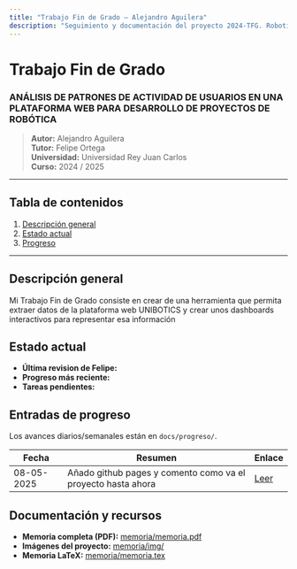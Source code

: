 ```yaml
---
title: "Trabajo Fin de Grado – Alejandro Aguilera"
description: "Seguimiento y documentación del proyecto 2024-TFG. RoboticsLab URJC."
---
```


# Trabajo Fin de Grado  
### ANÁLISIS DE PATRONES DE ACTIVIDAD DE USUARIOS EN UNA PLATAFORMA WEB PARA DESARROLLO DE PROYECTOS DE ROBÓTICA

> **Autor:** Alejandro Aguilera  
> **Tutor:** Felipe Ortega  
> **Universidad:** Universidad Rey Juan Carlos  
> **Curso:** 2024 / 2025  

---

## Tabla de contenidos
1. [Descripción general](#descripción-general)
2. [Estado actual](#estado-actual)
3. [Progreso](#entradas-de-progreso)

---

## Descripción general

Mi Trabajo Fin de Grado consiste en crear de una herramienta que permita extraer datos de la plataforma web UNIBOTICS y crear unos dashboards interactivos para representar esa información


## Estado actual
- **Última revision de Felipe:**   
- **Progreso más reciente:**   
- **Tareas pendientes:** 

## Entradas de progreso
Los avances diarios/semanales están en `docs/progreso/`.

| Fecha | Resumen | Enlace |
|-------|---------|--------|
| 08-05-2025 | Añado github pages y comento como va el proyecto hasta ahora  | [Leer](progreso/2025-08-02.md) |


## Documentación y recursos
- **Memoria completa (PDF):** [memoria/memoria.pdf](memoria/memoria.pdf)  
- **Imágenes del proyecto:** [memoria/img/](memoria/img/)  
- **Memoria LaTeX:** [memoria/memoria.tex](memoria/memoria.tex)
